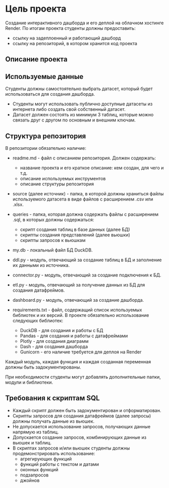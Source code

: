 # Цель проекта 
Создание интерактивного дашборда и его деплой на облачном хостинге Render. По итогам проекта студенты должны предоставить: 
 
- ссылку на задеплоенный и работающий дашборд 
- ссылку на репозиторий, в котором хранится код проекта 

## Описание проекта 

## Используемые данные 
 
Студенты должны самостоятельно выбрать датасет, который будет использоваться для создания дашборда.  
 
- Студенты могут использовать публично доступные датасеты из интернета либо создать свой собственный датасет. 
- Датасет должен состоять из минимум 3 таблиц, которые можно связать друг с другом по основным и внешним ключам. 
## Структура репозитория 

В репозитории обязательно наличие: 
 
- readme.md - файл с описанием репозитория. Должен содержать: 
  - название проекта и его краткое описание: кем создан, для чего и т.д. 
  - описание используемых инструментов 
  - описание структуры репозитория 
 
- source (далее источник) - папка, в которой должны храниться файлы используемого датасета в виде файлов с расширением .csv или .xlsx. 
 
- queries - папка, которая должна содержать файлы с расширением .sql, в которых должны содержаться: 
  - скрипт создания таблиц в базе данных (далее БД) 
  - скрипты создания представлений (далее вьюшки) 
  - скрипты запросов к вьюшкам 
 
- my.db - локальный файл БД DuckDB. 
 
- ddl.py - модуль, отвечающий за создание таблиц в БД и заполнение их данными из источника. 
 
- connector.py - модуль, отвечающий за создание подключения к БД. 
 
- etl.py - модуль, отвечающий за получение данных из БД для создания датафреймов. 
 
- dashboard.py - модуль, отвечающий за создание дашборда. 
 
- requirements.txt - файл, содержащий список используемых библиотек и их версий. В проекте обязательно использование следующих библиотек: 
  - DuckDB - для создания и работы с БД 
  - Pandas - для создания и работы с датафреймами 
  - Plotly - для создания диаграмм 
  - Dash - для создания дашборда 
  - Gunicorn - его наличие требуется для деплоя на Render 
 
Каждый модуль, каждая функция и каждая созданная переменная должны быть задокументированы. 
 
При необходимости студенты могут добавлять дополнительные папки, модули и библиотеки. 

## Требования к скриптам SQL
- Каждый скрипт должен быть задокументирован и отформатирован. 
- Скрипты запросов для создания датафреймов (далее запросы) должны получать данные из вьюшек. 
- Не допускается использование запросов, получающих данные напрямую из таблиц. 
- Допускается создание запросов, комбинирующих данные из вьюшек и таблиц. 
- В скриптах запросов и/или вьюшек студенты должны продемонстрировать использование: 
  - агрегирующих функций 
  - функций работы с текстом и датами 
  - оконных функций 
  - подзапросов 
  - джойнов 